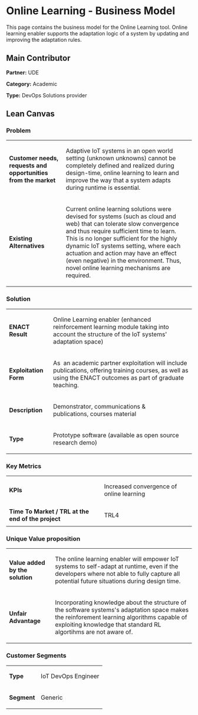 
# Online Learning - Business Model

This page contains the business model for the Online Learning tool. Online learning enabler supports the adaptation logic of a system by updating and improving the adaptation rules.

## Main Contributor

**Partner:** UDE

**Category:** Academic

**Type:** DevOps Solutions provider

## Lean Canvas

### Problem

<table>
  <tr>
    <td rowspan="1">
      <b>Customer needs, requests and opportunities from the market</b>
    </td>
    <td rowspan="1">
      <p>
        
Adaptive IoT systems in an open world setting (unknown unknowns) cannot be completely defined and realized during design-time, online learning to learn and improve the way that a system adapts during runtime is essential.</p>
    </td>
  </tr>
  <tr>
    <td rowspan="1">
      <b>Existing Alternatives</b> </td>
    <td rowspan="1">
      <p>
        
Current online learning solutions were devised for systems (such as cloud and web) that can tolerate slow convergence and thus require sufficient time to learn. This is no longer sufficient for the highly dynamic IoT systems setting, where each actuation and action may have an effect (even negative) in the environment. Thus, novel online learning mechanisms are required.</p>
    </td>
      </tr>
</table>

### Solution

<table>
  <tr>
    <td rowspan="1">
      <b>ENACT Result</b>
    </td>
    <td rowspan="1">
      <p>Online Learning enabler (enhanced reinforcement learning module taking into account the structure of the IoT systems' adaptation space)</p>
    </td>
  </tr>
  <tr>
    <td rowspan="1">
      <b>Exploitation Form</b> </td>
    <td rowspan="1">
      <p>As  an academic partner exploitation will include publications, offering training courses, as well as using the ENACT outcomes as part of graduate teaching. </p>
    </td>
      </tr>
   
   <tr>
    <td rowspan="1">
      <b>Description </b> </td>
    <td rowspan="1">
      <p>Demonstrator, communications & publications, courses material</p>
    </td>
      </tr>
     <tr>
    <td rowspan="1">
      <b>Type</b> </td>
    <td rowspan="1">
      <p>Prototype software (available as open source research demo) </p>
    </td>
      </tr>
</table>

### Key Metrics

<table>
  <tr>
    <td rowspan="1">
      <b>KPIs</b>
    </td>
    <td rowspan="1">
      <p>Increased convergence of online learning </p>
    </td>
      </tr>
    <tr>
    <td rowspan="1">
      <b>Time To Market / TRL at the end of the project</b>
    </td>
    <td rowspan="1">
      <p>
TRL4
      </p>
    </td>
      </tr>    
  </table>

### Unique Value proposition

<table>
  <tr>
    <td rowspan="1">
      <b>Value added by the solution</b>
    </td>
    <td rowspan="1">
      <p>

The online learning enabler will empower IoT systems to self-adapt at runtime, even if the developers where not able to fully capture all potential future situations during design time.</p>
    </td>
  </tr>
  <tr>
    <td rowspan="1">
      <b>Unfair Advantage</b>
    </td>
    <td rowspan="1">
      <p>Incorporating knowledge about the structure of the software systems's adaptation space makes the reinforement learning algorithms capable of exploiting knowledge that standard RL algortihms are not aware of. </p>
    </td>
  </tr>
</table>

### Customer Segments

<table>
  <tr>
    <td rowspan="1">
      <b>Type</b>
    </td>
    <td rowspan="1">
      <p>IoT DevOps Engineer</p>
    </td>
  </tr>
    
  <tr>
    <td rowspan="1">
      <b>Segment</b>
    </td>
    <td rowspan="1">
      <p>Generic
    </p>
    </td>
  </tr>
</table>


